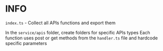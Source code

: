 # INFO

`index.ts` - Collect all APIs functions and export them

In the `service/apis` folder, create folders for specific APIs types
Each function uses post or get methods from the `handler.ts` file and hardcode specific parameters